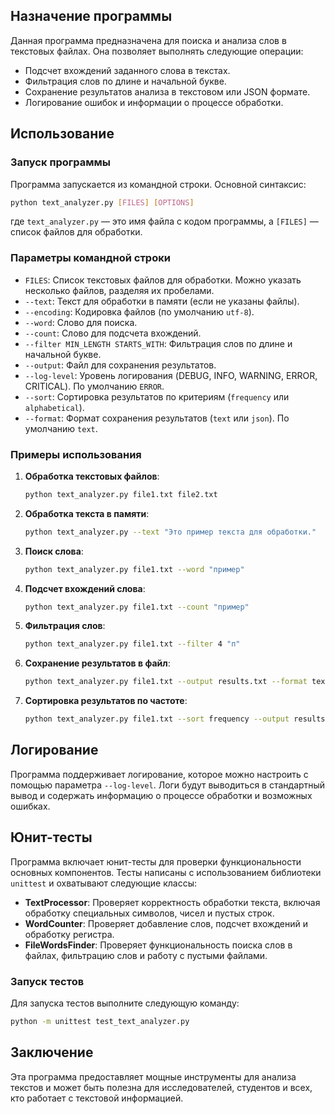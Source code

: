 ## Назначение программы

Данная программа предназначена для поиска и анализа слов в текстовых файлах. Она позволяет выполнять следующие операции:

- Подсчет вхождений заданного слова в текстах.
- Фильтрация слов по длине и начальной букве.
- Сохранение результатов анализа в текстовом или JSON формате.
- Логирование ошибок и информации о процессе обработки.


## Использование

### Запуск программы

Программа запускается из командной строки. Основной синтаксис:

```bash
python text_analyzer.py [FILES] [OPTIONS]
```

где `text_analyzer.py` — это имя файла с кодом программы, а `[FILES]` — список файлов для обработки.

### Параметры командной строки

- `FILES`: Список текстовых файлов для обработки. Можно указать несколько файлов, разделяя их пробелами.
- `--text`: Текст для обработки в памяти (если не указаны файлы).
- `--encoding`: Кодировка файлов (по умолчанию `utf-8`).
- `--word`: Слово для поиска.
- `--count`: Слово для подсчета вхождений.
- `--filter MIN_LENGTH STARTS_WITH`: Фильтрация слов по длине и начальной букве.
- `--output`: Файл для сохранения результатов.
- `--log-level`: Уровень логирования (DEBUG, INFO, WARNING, ERROR, CRITICAL). По умолчанию `ERROR`.
- `--sort`: Сортировка результатов по критериям (`frequency` или `alphabetical`).
- `--format`: Формат сохранения результатов (`text` или `json`). По умолчанию `text`.

### Примеры использования

1. **Обработка текстовых файлов**:

   ```bash
   python text_analyzer.py file1.txt file2.txt
   ```

2. **Обработка текста в памяти**:

   ```bash
   python text_analyzer.py --text "Это пример текста для обработки."
   ```

3. **Поиск слова**:

   ```bash
   python text_analyzer.py file1.txt --word "пример"
   ```

4. **Подсчет вхождений слова**:

   ```bash
   python text_analyzer.py file1.txt --count "пример"
   ```

5. **Фильтрация слов**:

   ```bash
   python text_analyzer.py file1.txt --filter 4 "п"
   ```

6. **Сохранение результатов в файл**:

   ```bash
   python text_analyzer.py file1.txt --output results.txt --format text
   ```

7. **Сортировка результатов по частоте**:

   ```bash
   python text_analyzer.py file1.txt --sort frequency --output results.json --format json
   ```

## Логирование

Программа поддерживает логирование, которое можно настроить с помощью параметра `--log-level`. Логи будут выводиться в стандартный вывод и содержать информацию о процессе обработки и возможных ошибках.

## Юнит-тесты

Программа включает юнит-тесты для проверки функциональности основных компонентов. Тесты написаны с использованием библиотеки `unittest` и охватывают следующие классы:

- **TextProcessor**: Проверяет корректность обработки текста, включая обработку специальных символов, чисел и пустых строк.
- **WordCounter**: Проверяет добавление слов, подсчет вхождений и обработку регистра.
- **FileWordsFinder**: Проверяет функциональность поиска слов в файлах, фильтрацию слов и работу с пустыми файлами.

### Запуск тестов

Для запуска тестов выполните следующую команду:

```bash
python -m unittest test_text_analyzer.py
```

## Заключение

Эта программа предоставляет мощные инструменты для анализа текстов и может быть полезна для исследователей, студентов и всех, кто работает с текстовой информацией.
